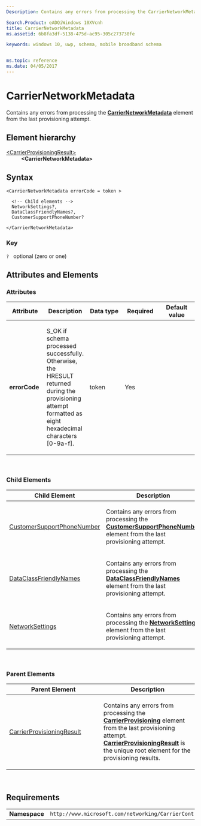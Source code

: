 ```yaml
---
Description: Contains any errors from processing the CarrierNetworkMetadata element from the last provisioning attempt.

Search.Product: eADQiWindows 10XVcnh
title: CarrierNetworkMetadata
ms.assetid: 6b8fa3df-5138-475d-ac95-305c273730fe

keywords: windows 10, uwp, schema, mobile broadband schema


ms.topic: reference
ms.date: 04/05/2017
---
```


# CarrierNetworkMetadata


Contains any errors from processing the [**CarrierNetworkMetadata**](https://msdn.microsoft.com/library/windows/apps/dn393998) element from the last provisioning attempt.

## Element hierarchy

<dl>
<dt><a href="element-carrierprovisioningresult.md">&lt;CarrierProvisioningResult&gt;</a></dt>
<dd><b>&lt;CarrierNetworkMetadata&gt;</b></dd>
</dl>

## Syntax

``` syntax
<CarrierNetworkMetadata errorCode = token >

  <!-- Child elements -->
  NetworkSettings?,
  DataClassFriendlyNames?,
  CustomerSupportPhoneNumber?

</CarrierNetworkMetadata>
```

### Key

`?`   optional (zero or one)

## Attributes and Elements


### Attributes

<table>
<colgroup>
<col width="20%" />
<col width="20%" />
<col width="20%" />
<col width="20%" />
<col width="20%" />
</colgroup>
<thead>
<tr class="header">
<th>Attribute</th>
<th>Description</th>
<th>Data type</th>
<th>Required</th>
<th>Default value</th>
</tr>
</thead>
<tbody>
<tr class="odd">
<td><strong>errorCode</strong></td>
<td><p>S_OK if schema processed successfully. Otherwise, the HRESULT returned during the provisioning attempt formatted as eight hexadecimal characters [0-9a-f].</p></td>
<td>token</td>
<td>Yes</td>
<td></td>
</tr>
</tbody>
</table>

 

### Child Elements

<table>
<colgroup>
<col width="50%" />
<col width="50%" />
</colgroup>
<thead>
<tr class="header">
<th>Child Element</th>
<th>Description</th>
</tr>
</thead>
<tbody>
<tr class="odd">
<td><a href="element-customersupportphonenumber.md">CustomerSupportPhoneNumber</a> </td>
<td><p>Contains any errors from processing the <a href="https://msdn.microsoft.com/library/windows/apps/dn394004"><strong>CustomerSupportPhoneNumber</strong></a>  element from the last provisioning attempt.</p></td>
</tr>
<tr class="even">
<td><a href="element-dataclassfriendlynames.md">DataClassFriendlyNames</a> </td>
<td><p>Contains any errors from processing the <a href="https://msdn.microsoft.com/library/windows/apps/dn394005"><strong>DataClassFriendlyNames</strong></a>  element from the last provisioning attempt.</p></td>
</tr>
<tr class="odd">
<td><a href="element-networksettings.md">NetworkSettings</a> </td>
<td><p>Contains any errors from processing the <a href="https://msdn.microsoft.com/library/windows/apps/dn394020"><strong>NetworkSettings</strong></a>  element from the last provisioning attempt.</p></td>
</tr>
</tbody>
</table>

 

### Parent Elements

<table>
<colgroup>
<col width="50%" />
<col width="50%" />
</colgroup>
<thead>
<tr class="header">
<th>Parent Element</th>
<th>Description</th>
</tr>
</thead>
<tbody>
<tr class="odd">
<td><a href="element-carrierprovisioningresult.md">CarrierProvisioningResult</a> </td>
<td><p>Contains any errors from processing the <a href="https://msdn.microsoft.com/library/windows/apps/hh868289"><strong>CarrierProvisioning</strong></a>  element from the last provisioning attempt. <a href="https://msdn.microsoft.com/library/windows/apps/hh868380"><strong>CarrierProvisioningResult</strong></a> is the unique root element for the provisioning results.</p></td>
</tr>
</tbody>
</table>

 

## Requirements

|          |         |
|----------|--------------|
| **Namespace** | `http://www.microsoft.com/networking/CarrierControlResults/v2` |

 

 




